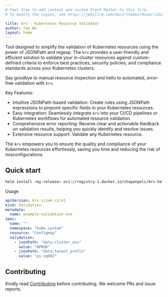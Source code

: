 ```yaml
---
# Feel free to add content and custom Front Matter to this file.
# To modify the layout, see https://jekyllrb.com/docs/themes/#overriding-theme-defaults

title: krv - Kubernetes Resource Validator
author: Tao He
layout: home
---
```

Tool designed to simplify the validation of Kubernetes resources using the power of JSONPath and regexp. The `krv` provides a user-friendly and efficient solution to validate your in-cluster resources against custom-defined criteria to enforce best practices, security policies, and compliance standards across your Kubernetes clusters. 

Say goodbye to manual resource inspection and hello to automated, error-free validation with `krv`.

Key Features:

- Intuitive JSONPath-based validation: Create rules using JSONPath expressions to pinpoint specific fields in your Kubernetes resources.
- Easy integration: Seamlessly integrate `krv` into your CI/CD pipelines or Kubernetes workflows for automated resource validation.
- Comprehensive error reporting: Receive clear and actionable feedback on validation results, helping you quickly identify and resolve issues.
- Extensive resource support: Validate any Kubernetes resource.

The `krv` empowers you to ensure the quality and compliance of your Kubernetes resources effortlessly, saving you time and reducing the risk of misconfigurations.


## Quick start

```bash
helm install <my-release> oci://registry-1.docker.io/stepanpelc/krv-helm
```

Usage

```yaml
apiVersion: krv.sizek.cz/v1
kind: Validation
metadata:
  name: example-validation-one
spec:
  name: ""
  namespace: "kube-system"
  resource: "Configmap"
  validation:
    - jsonPath: "data.cluster_env"
      value: "NPROD"
    - jsonPath: "data.tenant_prefix"
      value: "ps-sq002"
```

## Contributing
Kindly read [Contributing](CONTRIBUTING.md) before contributing. 
We welcome PRs and issue reports.